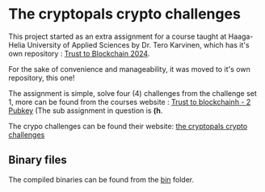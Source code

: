 # The cryptopals crypto challenges

This project started as an extra assignment for a course taught at Haaga-Helia University of Applied Sciences by Dr. Tero Karvinen, which has it's own repository : [Trust to Blockchain 2024](https://github.com/TatuE/Trust_to_Blockchain_2024).

For the sake of convenience and manageability, it was moved to it's own repository, this one!

The assignment is simple, solve four (4) challenges from the challenge set 1,  more can be found from the courses website : [Trust to blockchainh - 2 Pubkey](https://terokarvinen.com/trust-to-blockchain/#h2-pubkey) (The sub assignment in question is **(h**.

The crypo challenges can be found their website: [the cryptopals crypto challenges](https://www.cryptopals.com/)

## Binary files

The compiled binaries can be found from the [bin](https://github.com/TatuE/the_cryptopals_crypto_challenges/tree/main/bin) folder.
